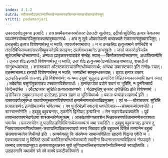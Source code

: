 ```yaml
---
index: 4.1.2
sutra: स्वौजसमौट्छष्टाभ्याम्भिस्ङेभ्याम्भ्यस्ङसिभ्याम्भ्यस्ङसोसाम्ङ्योस्सुप्‌
vritti: padamanjari
---
```


 उकारादयोऽनुबन्धा इत्यादि । तत्र प्रथमैकवचनस्योकारः ठेततदोः सुलोपःऽ, ठ्दीर्घात्सुतिसिऽ इत्यत्र केवलस्य व्यञ्जनस्योच्चारयितुमशक्यत्वादुच्चारणार्थः । अत्र तु सूत्रे औकारोपश्ले षाच्छक्यते सकारमात्रमुच्चारयितुम् । ठनङ्सौऽ इत्यत्र विशेषणार्थस्तु न भवति; व्यावर्त्यस्याभावात् । न च ठनङसिऽ इत्युच्यमाने वर्णनिर्देशे च तदादिविधिसम्भवात्सप्तमीबहुवचनेऽपि प्रसङ्गः; ठ्सर्वनामस्थानेऽ इत्यनुवृतेः । जसो जकारोऽस्मिन्नेव सूत्रेऽसन्दिग्धोच्चारणार्थः; अन्यथा ह्याइकारस्यावादेशे सन्देहः स्यात्---किमौकारस्योच्चारणम्, अथावित्यस्येति । ठ्जसः शीऽ इत्यादौ विशेषणार्थस्तु न भवति; ठसः शीऽ इत्युच्यमानेऽप्यतिप्रसङ्गाभावात्, शसादीनां सानुबन्धकत्वात् । शसश्शकार औटष्टकारस्यासन्दिग्धोच्चारणार्थः; अन्यथा डकारष्टकार इति सन्देहः स्यात्। ठ्तस्माच्छसःऽ इत्यादौ विशेषणार्थस्तु न भवति; जसादीनां सानुबन्धकत्वात् । ठ्टाऽ इत्यत्र टकारः ठ्टाङसिङसामिनात्स्याःऽ इति विशेषणार्थः; अन्यथा ठ्सुपां सुलुक्ऽ इत्यादिना विहितस्याकारस्यापि ग्रहणं स्यात् । तदेवमेषां चतुर्णामुकारादय उच्चारणविशेषणार्थाः । इत्संज्ञाप्येषां प्रयोगे श्रवणं मा भूदिति, न पुनरित्कार्यं किञ्चिदस्ति । औटष्टकारः सुडिति प्रत्याहारग्रहणार्थः । णेóप्रभृतिषु ङ्कारः ठ्घेर्ङितिऽ इति विशेषणार्थः । ङ्सेरिकारः ठ्युष्मदस्मद्भां ङ्सोऽश्ऽ इत्यत्र ग्रहणं मा भूदित्येवमर्थः । पकारः प्रत्याहारग्रहणार्थ इति । उकारादयोऽनुबन्धा यथायोगमुच्चारणविशेषणार्था इत्यनेनागतार्थत्वादिदमुक्तम् । एवं च---ठौटष्टकारः सुडिति प्रत्याहारार्थःऽ इत्यग्रिमग्रन्थेन भवितव्यम् । क्व पुनरिमेऽर्थे स्वादयो भवन्तीत्याह---संख्याकर्मादयश्चेति । शास्त्रान्तरेणेति । ठ्बहुषु बहुवचनम्ऽ, ठ्कर्मणि द्वितीयाऽ इत्यादिना । तेन सहास्यैकवाक्यतेति । पूर्वं त्ववान्तरवाक्यभेदापेक्षया शास्त्रान्तरेणेत्युक्तम् । आकांक्षायोग्यतावशेन भिन्नप्रकरणपठितानामप्येकवाक्यता भवत्येव । प्रकरणभेदेन तु पाठस्तिङदिविधिनाप्येकवाक्यत्वं यथा स्यादिति । ठ्बहुषु बहुवचनम्ऽ इत्यत्र तु भिन्नवाक्यत्वमाश्रित्योक्तम्-ङ्याप्प्रतिपदिकात्स्वादयो लस्य तिबादय इति बहुवचनं विहितं तस्यानेन बहुत्वं संख्यावाच्यत्वेन विधीयते इति । अव्ययेयस्तु निः संख्येभ्यः सामान्यविहिताः खादयो विद्यन्त एवेति च । एकवाक्यतायां तु विशिष्टे एवार्थे कर्मादिसम्बन्धिन्येकत्वादौ स्वादीनां विधानात्सामान्यविहितत्वं नोपपद्यते । तस्माद् ठव्ययादाप्सुपःऽ इत्यव्ययादुत्पन्नस्य सुपो लुग्विदानाल्लिङ्गादव्ययेभ्योऽस्मिन्पक्षे स्वाद्यौत्पतिः । उदाहरणानि यथायोगं स्वे स्वे वाक्ये प्रकटीकरिष्यन्ते ॥